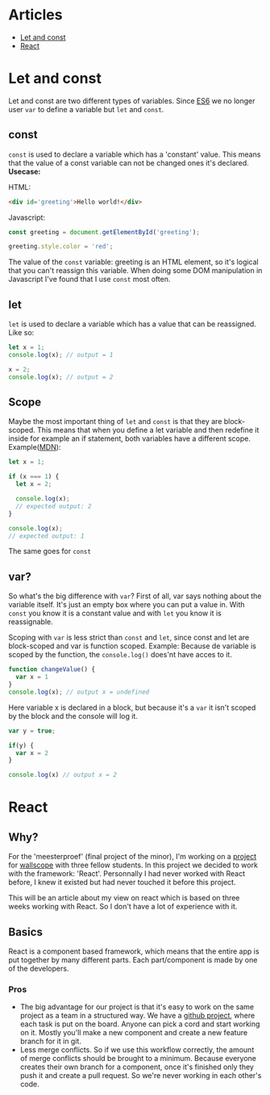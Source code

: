 # Articles
* [Let and const](#let-and-const)
* [React](#React)

# Let and const
Let and const are two different types of variables. Since [ES6](http://es6-features.org/#Constants) we no longer user `var` to define a variable but `let` and `const`.

## const
`const` is used to declare a variable which has a 'constant' value. This means that the value of a const variable can not be changed ones it's declared. **Usecase:**

HTML: 
```HTML
<div id='greeting'>Hello world!</div>
```
Javascript:
```Javascript
const greeting = document.getElementById('greeting');

greeting.style.color = 'red';
```

The value of the `const` variable: greeting is an HTML element, so it's logical that you can't reassign this variable. When doing some DOM manipulation in Javascript I've found that I use `const` most often. 

## let
`let` is used to declare a variable which has a value that can be reassigned. Like so:
```Javascript
let x = 1;
console.log(x); // output = 1

x = 2;
console.log(x); // output = 2

```

## Scope
Maybe the most important thing of `let` and `const` is that they are block-scoped. This means that when you define a let variable and then redefine it inside for example an if statement, both variables have a different scope. 
Example([MDN](https://developer.mozilla.org/en-US/docs/Web/JavaScript/Reference/Statements/let)):
```Javascript
let x = 1;

if (x === 1) {
  let x = 2;

  console.log(x);
  // expected output: 2
}

console.log(x);
// expected output: 1
```
The same goes for `const` 

## var?
So what's the big difference with `var`? First of all, var says nothing about the variable itself. It's just an empty box where you can put a value in. With `const` you know it is a constant value and with `let` you know it is reassignable. 

Scoping with `var` is less strict than `const` and `let`, since const and let are block-scoped and var is function scoped. Example:
Because de variable is scoped by the function, the `console.log()` does'nt have acces to it. 
```Javascript
function changeValue() {
  var x = 1
}
console.log(x); // output x = undefined
```
Here variable x is declared in a block, but because it's a `var` it isn't scoped by the block and the console will log it. 
```Javascript
var y = true;

if(y) {
  var x = 2
}

console.log(x) // output x = 2
```

# React
## Why?
For the 'meesterproef' (final project of the minor), I'm working on a [project](https://github.com/Maikxx/360-wallscope) for [wallscope](https://wallscope.co.uk/) with three fellow students.
In this project we decided to work with the framework: 'React'.
Personnally I had never worked with React before, I knew it existed but had never touched it before this project. 

This will be an article about my view on react which is based on three weeks working with React. So I don't have a lot of experience with it. 

## Basics
React is a component based framework, which means that the entire app is put together by many different parts. Each part/component is made by one of the developers. 

### Pros
* The big advantage for our project is that it's easy to work on the same project as a team in a structured way. We have a [github project](https://github.com/Maikxx/360-wallscope/projects/1), where each task is put on the board. Anyone can pick a cord and start working on it. Mostly you'll make a new component and create a new feature branch for it in git. 
* Less merge conflicts. So if we use this workflow correctly, the amount of merge conflicts should be brought to a minimum. Because everyone creates their own branch for a component, once it's finished only they push it and create a pull request. So we're never working in each other's code. 

